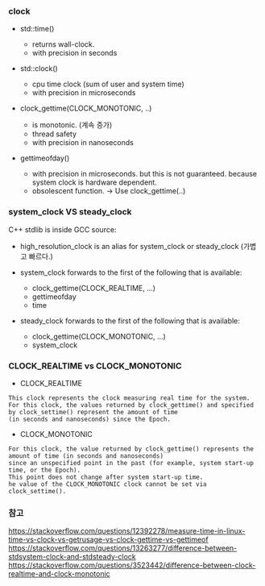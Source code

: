 ### clock
* std::time()
    * returns wall-clock.
    * with precision in seconds
    
* std::clock()
    * cpu time clock (sum of user and system time)
    * with precision in microseconds
    
* clock_gettime(CLOCK_MONOTONIC, ..)
    * is monotonic. (계속 증가)
    * thread safety
    * with precision in nanoseconds
    
* gettimeofday()
    * with precision in microseconds. but this is not guaranteed. because system clock is hardware dependent.
    * obsolescent function. -> Use clock_gettime(..)
    
    
### system_clock VS steady_clock
C++ stdlib is inside GCC source:

* high_resolution_clock is an alias for system_clock or steady_clock (가볍고 빠르다.)

* system_clock forwards to the first of the following that is available:
    * clock_gettime(CLOCK_REALTIME, ...)
    * gettimeofday
    * time
    
* steady_clock forwards to the first of the following that is available:
    * clock_gettime(CLOCK_MONOTONIC, ...)
    * system_clock
    
### CLOCK_REALTIME vs CLOCK_MONOTONIC
* CLOCK_REALTIME
```
This clock represents the clock measuring real time for the system.
For this clock, the values returned by clock_gettime() and specified by clock_settime() represent the amount of time
(in seconds and nanoseconds) since the Epoch.
```

* CLOCK_MONOTONIC
```
For this clock, the value returned by clock_gettime() represents the amount of time (in seconds and nanoseconds)
since an unspecified point in the past (for example, system start-up time, or the Epoch).
This point does not change after system start-up time.
he value of the CLOCK_MONOTONIC clock cannot be set via clock_settime().
```

### 참고
https://stackoverflow.com/questions/12392278/measure-time-in-linux-time-vs-clock-vs-getrusage-vs-clock-gettime-vs-gettimeof
https://stackoverflow.com/questions/13263277/difference-between-stdsystem-clock-and-stdsteady-clock
https://stackoverflow.com/questions/3523442/difference-between-clock-realtime-and-clock-monotonic
